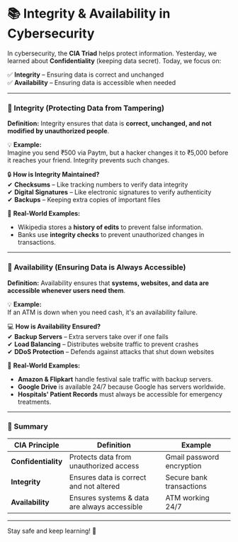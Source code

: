 # **📚 Integrity & Availability in Cybersecurity**  

In cybersecurity, the **CIA Triad** helps protect information. Yesterday, we learned about **Confidentiality** (keeping data secret). Today, we focus on:  

✅ **Integrity** – Ensuring data is correct and unchanged  
✅ **Availability** – Ensuring data is accessible when needed  

---

### **🔹 Integrity (Protecting Data from Tampering)**  
**Definition:** Integrity ensures that data is **correct, unchanged, and not modified by unauthorized people**.  

💡 **Example:**  
Imagine you send ₹500 via Paytm, but a hacker changes it to ₹5,000 before it reaches your friend. Integrity prevents such changes.  

🔒 **How is Integrity Maintained?**  
✔ **Checksums** – Like tracking numbers to verify data integrity  
✔ **Digital Signatures** – Like electronic signatures to verify authenticity  
✔ **Backups** – Keeping extra copies of important files  

📌 **Real-World Examples:**  
- Wikipedia stores a **history of edits** to prevent false information.  
- Banks use **integrity checks** to prevent unauthorized changes in transactions.  

---

### **🔹 Availability (Ensuring Data is Always Accessible)**  
**Definition:** Availability ensures that **systems, websites, and data are accessible whenever users need them**.  

💡 **Example:**  
If an ATM is down when you need cash, it's an availability failure.  

💻 **How is Availability Ensured?**  
✔ **Backup Servers** – Extra servers take over if one fails  
✔ **Load Balancing** – Distributes website traffic to prevent crashes  
✔ **DDoS Protection** – Defends against attacks that shut down websites  

📌 **Real-World Examples:**  
- **Amazon & Flipkart** handle festival sale traffic with backup servers.  
- **Google Drive** is available 24/7 because Google has servers worldwide.  
- **Hospitals' Patient Records** must always be accessible for emergency treatments.  

---

### **📖 Summary**  
| **CIA Principle** | **Definition** | **Example** |  
|------------------|-----------------|------------|  
| **Confidentiality** | Protects data from unauthorized access | Gmail password encryption |  
| **Integrity** | Ensures data is correct and not altered | Secure bank transactions |  
| **Availability** | Ensures systems & data are always accessible | ATM working 24/7 |  

---

Stay safe and keep learning! 🚀